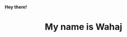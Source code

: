 <html >
<head>
<script src="snake.js"></script>
</head>
<body onload="init()">
<canvas width="300" height="300"></canvas>

<h4 >Hey there!</h2>
<h1 align="center">My name is Wahaj</h1></body></html>
